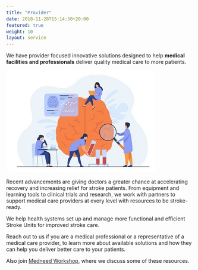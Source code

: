 ```yaml
---
title: "Provider"
date: 2018-11-28T15:14:50+20:00 
featured: true
weight: 10
layout: service
---
```


We have provider focused innovative solutions designed to help **medical facilities and professionals** deliver quality medical care to more patients. 

![Research Tools](/images/illustrations/research.jpg)


Recent advancements are giving doctors a greater chance at accelerating recovery and increasing relief for stroke patients. From equipment and learning tools to clinical trials and research, we work with partners to support medical care providers at every level with resources to be stroke-ready.

We help health systems set up and manage more functional and efficient Stroke Units for improved stroke care.

Reach out to us if you are a medical professional or a representative of a medical care provider, to learn more about available solutions and how they can help you deliver better care to your patients. 

Also join <a href="/services/workshop">Medneed Workshop</a>, where we discuss some of these resources.





